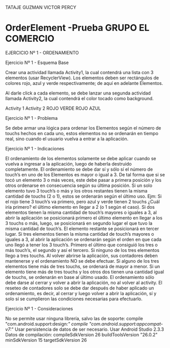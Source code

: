 TATAJE GUZMAN VICTOR PERCY

# OrderElement -Prueba GRUPO EL COMERCIO

EJERCICIO Nº 1 - ORDENAMIENTO



Ejercicio Nº 1 - Esquema Base

Crear una actividad llamada Activity1, la cual contendrá una lista con 3 elementos (usar RecyclerView). Los elementos deben ser rectángulos de colores rojo, azul y verde respectivamente; de aquí en adelante Elementos. 

Al darle click a cada elemento, se debe lanzar una segunda actividad llamada Activity2, la cual contendrá el color tocado como background.

Activity 1                              Activity 2
ROJO
VERDE                                   ROJO
AZUL


Ejercicio Nº 1 - Problema

Se debe armar una lógica para ordenar los Elementos según el número de touchs hechos en cada uno, estos elementos no se ordenarán en tiempo real, sino cuando el usuario vuelva a entrar a la aplicación.

Ejercicio Nº 1 - Indicaciones

El ordenamiento de los elementos solamente se debe aplicar cuando se vuelva a ingresar a la aplicación, luego de haberla destruido completamente.
El ordenamiento se debe dar sí y sólo sí el número de touch’s en uno de los Elementos es mayor o igual a 3. De tal forma que si se tocó un elemento 3 o más veces, este debe pasar a primera posición y los otros ordenarse en consecuencia según su última posición.
Si un solo elemento tuvo 3 touch’s o más y los otros restantes tienen la misma cantidad de touchs (2 o 1), estos se ordenarán según el último uso. Ejm: Si el rojo tiene 3 touch’s va primero, pero azul y verde tienen 2 touchs ¿Cuál iría primero? el último elemento en llegar a 2 (o 1 según el caso).
Si dos elementos tienen la misma cantidad de touch’s mayores o iguales a 3, al abrir la aplicación se posicionará primero el último elemento en llegar a los 3 touchs o más, luego, se posicionará en segundo lugar el que tuvo la misma cantidad de touch’s. El elemento restante se posicionará en tercer lugar.
Si tres elementos tienen la misma cantidad de touch’s mayores o iguales a 3, al abrir la aplicación se ordenarán según el orden en que cada uno llegó a tener los 3 touch’s. Primero el último que consiguió los tres o más touch’s, el segundo y así el tercero.
Si ninguno de los tres elementos llego a tres touchs. Al volver abrirse la aplicación, sus contadores deben mantenerse y el ordenamiento NO se debe efectuar.
Si alguno de los tres elementos tiene más de tres touchs, se ordenará de mayor a menor.
Si un elemento tiene más de tres touchs y los otros dos tienen una cantidad igual de touchs, se ordenarán en base al último usado.
El ordenamiento sólo debe darse al cerrar y volver a abrir la aplicación, no al volver al activity.
El reseteo de contadores solo se debe dar después de haber aplicado un ordenamiento, es decir,  al cerrar y luego volver a abrir la aplicación, sí y solo sí se cumplieron las condiciones necesarias para efectuarlo.


Ejercicio Nº 1 - Consideraciones

No se permite usar ninguna librería, salvo las de soporte:
compile "com.android.support:design:*"
compile "com.android.support:appcompat-v7:*"
Usar persistencia de datos de ser necesario.
Usar Android Studio 2.3.3
Datos de compilación:
compileSdkVersion 26
buildToolsVersion "26.0.2"
minSdkVersion 15
targetSdkVersion 26

